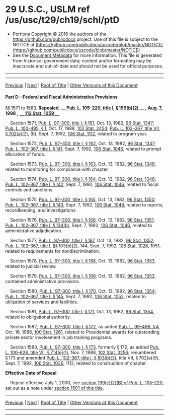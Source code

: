 ---
---

# 29 U.S.C., USLM ref /us/usc/t29/ch19/schI/ptD

* Portions Copyright © 2016 the authors of the https://github.com/publicdocs project.
  Use of this file is subject to the NOTICE at [https://github.com/publicdocs/uscode/blob/master/NOTICE](https://github.com/publicdocs/uscode/blob/master/NOTICE)
* See the [Document Metadata](././../../../../../..//README.md) for more information.
  This file is generated from historical government data; content and/or formatting may be inaccurate and out-of-date and should not be used for official purposes.

----------
----------

[Previous](./../../../../../..//us/usc/t29/ch19/schI/ptC/m__us_usc_t29_ch19_schI_ptC.md) | [Next](./../../../../../..//us/usc/t29/ch19/schI/ptE/m__us_usc_t29_ch19_schI_ptE.md) | [Root of Title](./../../../../../../) | [Other Versions of this Document](https://publicdocs.github.io/go/links?ns=uslm&ref=%2Fus%2Fusc%2Ft29%2Fch19%2FschI%2FptD)

#### Part D—Federal and Fiscal Administrative Provisions

§§ 1571 to 1583. __Repealed.__  __[__  __Pub. L. 105–220, title I, § 199(b)(2)__  __][/us/pl/105/220/s199/b/2]__  __,__  __Aug. 7, 1998__  __,__  __[__  __112 Stat. 1059__  __][/us/stat/112/1059]__ 

    Section 1571, [Pub. L. 97–300, title I, § 161][/us/pl/97/300/s161], Oct. 13, 1982, [96 Stat. 1347][/us/stat/96/1347]; [Pub. L. 100–495, § 1][/us/pl/100/495/s1], Oct. 17, 1988, [102 Stat. 2454][/us/stat/102/2454]; [Pub. L. 102–367, title VII, § 702(a)(7)][/us/pl/102/367/s702/a/7], (8), Sept. 7, 1992, [106 Stat. 1112][/us/stat/106/1112], related to program year.

    Section 1572, [Pub. L. 97–300, title I, § 162][/us/pl/97/300/s162], Oct. 13, 1982, [96 Stat. 1347][/us/stat/96/1347]; [Pub. L. 102–367, title I, § 141][/us/pl/102/367/s141], Sept. 7, 1992, [106 Stat. 1046][/us/stat/106/1046], related to prompt allocation of funds.

    Section 1573, [Pub. L. 97–300, title I, § 163][/us/pl/97/300/s163], Oct. 13, 1982, [96 Stat. 1348][/us/stat/96/1348], related to monitoring for compliance with chapter.

    Section 1574, [Pub. L. 97–300, title I, § 164][/us/pl/97/300/s164], Oct. 13, 1982, [96 Stat. 1348][/us/stat/96/1348]; [Pub. L. 102–367, title I, § 142][/us/pl/102/367/s142], Sept. 7, 1992, [106 Stat. 1046][/us/stat/106/1046], related to fiscal controls and sanctions.

    Section 1575, [Pub. L. 97–300, title I, § 165][/us/pl/97/300/s165], Oct. 13, 1982, [96 Stat. 1350][/us/stat/96/1350]; [Pub. L. 102–367, title I, § 143][/us/pl/102/367/s143], Sept. 7, 1992, [106 Stat. 1048][/us/stat/106/1048], related to reports, recordkeeping, and investigations.

    Section 1576, [Pub. L. 97–300, title I, § 166][/us/pl/97/300/s166], Oct. 13, 1982, [96 Stat. 1351][/us/stat/96/1351]; [Pub. L. 102–367, title I, § 134(b)][/us/pl/102/367/s134/b], Sept. 7, 1992, [106 Stat. 1046][/us/stat/106/1046], related to administrative adjudication.

    Section 1577, [Pub. L. 97–300, title I, § 167][/us/pl/97/300/s167], Oct. 13, 1982, [96 Stat. 1352][/us/stat/96/1352]; [Pub. L. 102–367, title I][/us/pl/102/367], §§ 103(b)(2), 144, Sept. 7, 1992, [106 Stat. 1026][/us/stat/106/1026], 1051, related to requirements for nondiscrimination.

    Section 1578, [Pub. L. 97–300, title I, § 168][/us/pl/97/300/s168], Oct. 13, 1982, [96 Stat. 1353][/us/stat/96/1353], related to judicial review.

    Section 1579, [Pub. L. 97–300, title I, § 169][/us/pl/97/300/s169], Oct. 13, 1982, [96 Stat. 1353][/us/stat/96/1353], contained administrative provisions.

    Section 1580, [Pub. L. 97–300, title I, § 170][/us/pl/97/300/s170], Oct. 13, 1982, [96 Stat. 1354][/us/stat/96/1354]; [Pub. L. 102–367, title I, § 145][/us/pl/102/367/s145], Sept. 7, 1992, [106 Stat. 1052][/us/stat/106/1052], related to utilization of services and facilities.

    Section 1581, [Pub. L. 97–300, title I, § 171][/us/pl/97/300/s171], Oct. 13, 1982, [96 Stat. 1354][/us/stat/96/1354], related to obligational authority.

    Section 1582, [Pub. L. 97–300, title I, § 172][/us/pl/97/300/s172], as added [Pub. L. 99–496, § 4][/us/pl/99/496/s4], Oct. 16, 1986, [100 Stat. 1261][/us/stat/100/1261], related to Presidential awards for outstanding private sector involvement in job training programs.

    Section 1583, [Pub. L. 97–300, title I, § 173][/us/pl/97/300/s173], formerly § 172, as added [Pub. L. 100–628, title VII, § 714(e)(1)][/us/pl/100/628/s714/e/1], Nov. 7, 1988, [102 Stat. 3256][/us/stat/102/3256]; renumbered § 173 and amended [Pub. L. 102–367, title I, § 103(b)(3)][/us/pl/102/367/s103/b/3], title VII, § 702(a)(9), Sept. 7, 1992, [106 Stat. 1026][/us/stat/106/1026], 1112, related to construction of chapter.

 __Effective Date of Repeal__ 

    Repeal effective July 1, 2000, see [section 199(c)(2)(B) of Pub. L. 105–220][/us/pl/105/220/s199/c/2/B], set out as a note under [section 1501 of this title][/us/usc/t29/s1501].

----------

[Previous](./../../../../../..//us/usc/t29/ch19/schI/ptC/m__us_usc_t29_ch19_schI_ptC.md) | [Next](./../../../../../..//us/usc/t29/ch19/schI/ptE/m__us_usc_t29_ch19_schI_ptE.md) | [Root of Title](./../../../../../../) | [Other Versions of this Document](https://publicdocs.github.io/go/links?ns=uslm&ref=%2Fus%2Fusc%2Ft29%2Fch19%2FschI%2FptD)

----------
----------

[/us/pl/105/220/s199/b/2]: https://publicdocs.github.io/go/links?ns=uslm&ref=%2Fus%2Fpl%2F105%2F220%2Fs199%2Fb%2F2
[/us/stat/112/1059]: https://publicdocs.github.io/go/links?ns=uslm&ref=%2Fus%2Fstat%2F112%2F1059
[/us/pl/97/300/s161]: https://publicdocs.github.io/go/links?ns=uslm&ref=%2Fus%2Fpl%2F97%2F300%2Fs161
[/us/stat/96/1347]: https://publicdocs.github.io/go/links?ns=uslm&ref=%2Fus%2Fstat%2F96%2F1347
[/us/pl/100/495/s1]: https://publicdocs.github.io/go/links?ns=uslm&ref=%2Fus%2Fpl%2F100%2F495%2Fs1
[/us/stat/102/2454]: https://publicdocs.github.io/go/links?ns=uslm&ref=%2Fus%2Fstat%2F102%2F2454
[/us/pl/102/367/s702/a/7]: https://publicdocs.github.io/go/links?ns=uslm&ref=%2Fus%2Fpl%2F102%2F367%2Fs702%2Fa%2F7
[/us/stat/106/1112]: https://publicdocs.github.io/go/links?ns=uslm&ref=%2Fus%2Fstat%2F106%2F1112
[/us/pl/97/300/s162]: https://publicdocs.github.io/go/links?ns=uslm&ref=%2Fus%2Fpl%2F97%2F300%2Fs162
[/us/stat/96/1347]: https://publicdocs.github.io/go/links?ns=uslm&ref=%2Fus%2Fstat%2F96%2F1347
[/us/pl/102/367/s141]: https://publicdocs.github.io/go/links?ns=uslm&ref=%2Fus%2Fpl%2F102%2F367%2Fs141
[/us/stat/106/1046]: https://publicdocs.github.io/go/links?ns=uslm&ref=%2Fus%2Fstat%2F106%2F1046
[/us/pl/97/300/s163]: https://publicdocs.github.io/go/links?ns=uslm&ref=%2Fus%2Fpl%2F97%2F300%2Fs163
[/us/stat/96/1348]: https://publicdocs.github.io/go/links?ns=uslm&ref=%2Fus%2Fstat%2F96%2F1348
[/us/pl/97/300/s164]: https://publicdocs.github.io/go/links?ns=uslm&ref=%2Fus%2Fpl%2F97%2F300%2Fs164
[/us/stat/96/1348]: https://publicdocs.github.io/go/links?ns=uslm&ref=%2Fus%2Fstat%2F96%2F1348
[/us/pl/102/367/s142]: https://publicdocs.github.io/go/links?ns=uslm&ref=%2Fus%2Fpl%2F102%2F367%2Fs142
[/us/stat/106/1046]: https://publicdocs.github.io/go/links?ns=uslm&ref=%2Fus%2Fstat%2F106%2F1046
[/us/pl/97/300/s165]: https://publicdocs.github.io/go/links?ns=uslm&ref=%2Fus%2Fpl%2F97%2F300%2Fs165
[/us/stat/96/1350]: https://publicdocs.github.io/go/links?ns=uslm&ref=%2Fus%2Fstat%2F96%2F1350
[/us/pl/102/367/s143]: https://publicdocs.github.io/go/links?ns=uslm&ref=%2Fus%2Fpl%2F102%2F367%2Fs143
[/us/stat/106/1048]: https://publicdocs.github.io/go/links?ns=uslm&ref=%2Fus%2Fstat%2F106%2F1048
[/us/pl/97/300/s166]: https://publicdocs.github.io/go/links?ns=uslm&ref=%2Fus%2Fpl%2F97%2F300%2Fs166
[/us/stat/96/1351]: https://publicdocs.github.io/go/links?ns=uslm&ref=%2Fus%2Fstat%2F96%2F1351
[/us/pl/102/367/s134/b]: https://publicdocs.github.io/go/links?ns=uslm&ref=%2Fus%2Fpl%2F102%2F367%2Fs134%2Fb
[/us/stat/106/1046]: https://publicdocs.github.io/go/links?ns=uslm&ref=%2Fus%2Fstat%2F106%2F1046
[/us/pl/97/300/s167]: https://publicdocs.github.io/go/links?ns=uslm&ref=%2Fus%2Fpl%2F97%2F300%2Fs167
[/us/stat/96/1352]: https://publicdocs.github.io/go/links?ns=uslm&ref=%2Fus%2Fstat%2F96%2F1352
[/us/pl/102/367]: https://publicdocs.github.io/go/links?ns=uslm&ref=%2Fus%2Fpl%2F102%2F367
[/us/stat/106/1026]: https://publicdocs.github.io/go/links?ns=uslm&ref=%2Fus%2Fstat%2F106%2F1026
[/us/pl/97/300/s168]: https://publicdocs.github.io/go/links?ns=uslm&ref=%2Fus%2Fpl%2F97%2F300%2Fs168
[/us/stat/96/1353]: https://publicdocs.github.io/go/links?ns=uslm&ref=%2Fus%2Fstat%2F96%2F1353
[/us/pl/97/300/s169]: https://publicdocs.github.io/go/links?ns=uslm&ref=%2Fus%2Fpl%2F97%2F300%2Fs169
[/us/stat/96/1353]: https://publicdocs.github.io/go/links?ns=uslm&ref=%2Fus%2Fstat%2F96%2F1353
[/us/pl/97/300/s170]: https://publicdocs.github.io/go/links?ns=uslm&ref=%2Fus%2Fpl%2F97%2F300%2Fs170
[/us/stat/96/1354]: https://publicdocs.github.io/go/links?ns=uslm&ref=%2Fus%2Fstat%2F96%2F1354
[/us/pl/102/367/s145]: https://publicdocs.github.io/go/links?ns=uslm&ref=%2Fus%2Fpl%2F102%2F367%2Fs145
[/us/stat/106/1052]: https://publicdocs.github.io/go/links?ns=uslm&ref=%2Fus%2Fstat%2F106%2F1052
[/us/pl/97/300/s171]: https://publicdocs.github.io/go/links?ns=uslm&ref=%2Fus%2Fpl%2F97%2F300%2Fs171
[/us/stat/96/1354]: https://publicdocs.github.io/go/links?ns=uslm&ref=%2Fus%2Fstat%2F96%2F1354
[/us/pl/97/300/s172]: https://publicdocs.github.io/go/links?ns=uslm&ref=%2Fus%2Fpl%2F97%2F300%2Fs172
[/us/pl/99/496/s4]: https://publicdocs.github.io/go/links?ns=uslm&ref=%2Fus%2Fpl%2F99%2F496%2Fs4
[/us/stat/100/1261]: https://publicdocs.github.io/go/links?ns=uslm&ref=%2Fus%2Fstat%2F100%2F1261
[/us/pl/97/300/s173]: https://publicdocs.github.io/go/links?ns=uslm&ref=%2Fus%2Fpl%2F97%2F300%2Fs173
[/us/pl/100/628/s714/e/1]: https://publicdocs.github.io/go/links?ns=uslm&ref=%2Fus%2Fpl%2F100%2F628%2Fs714%2Fe%2F1
[/us/stat/102/3256]: https://publicdocs.github.io/go/links?ns=uslm&ref=%2Fus%2Fstat%2F102%2F3256
[/us/pl/102/367/s103/b/3]: https://publicdocs.github.io/go/links?ns=uslm&ref=%2Fus%2Fpl%2F102%2F367%2Fs103%2Fb%2F3
[/us/stat/106/1026]: https://publicdocs.github.io/go/links?ns=uslm&ref=%2Fus%2Fstat%2F106%2F1026
[/us/pl/105/220/s199/c/2/B]: https://publicdocs.github.io/go/links?ns=uslm&ref=%2Fus%2Fpl%2F105%2F220%2Fs199%2Fc%2F2%2FB
[/us/usc/t29/s1501]: https://publicdocs.github.io/go/links?ns=uslm&ref=%2Fus%2Fusc%2Ft29%2Fs1501



